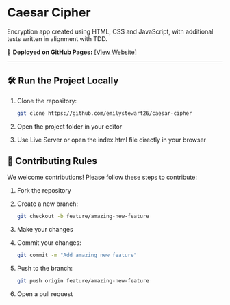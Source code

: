 # Caesar Cipher

Encryption app created using HTML, CSS and JavaScript, with additional tests written in alignment with TDD.

🚀 **Deployed on GitHub Pages:** [[View Website](https://emilystewart26.github.io/caesar-cipher/)]

---

## 🛠️ Run the Project Locally

1. Clone the repository:

   ```bash
   git clone https://github.com/emilystewart26/caesar-cipher
   
2. Open the project folder in your editor

3. Use Live Server or open the index.html file directly in your browser

## 🤝 Contributing Rules

We welcome contributions! Please follow these steps to contribute:

1. Fork the repository

2. Create a new branch:

   ```bash
   git checkout -b feature/amazing-new-feature

5. Make your changes

6. Commit your changes:

   ```bash
   git commit -m "Add amazing new feature"

8. Push to the branch:

   ```bash
   git push origin feature/amazing-new-feature

10. Open a pull request
